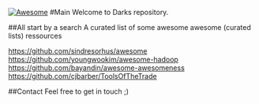 [![Awesome](https://cdn.rawgit.com/sindresorhus/awesome/d7305f38d29fed78fa85652e3a63e154dd8e8829/media/badge.svg)](https://github.com/sindresorhus/awesome)
#Main
Welcome to Darks repository.


##All start by a search
A curated list of some awesome awesome (curated lists) ressources

https://github.com/sindresorhus/awesome
https://github.com/youngwookim/awesome-hadoop
https://github.com/bayandin/awesome-awesomeness
https://github.com/cjbarber/ToolsOfTheTrade

##Contact
Feel free to get in touch ;)
